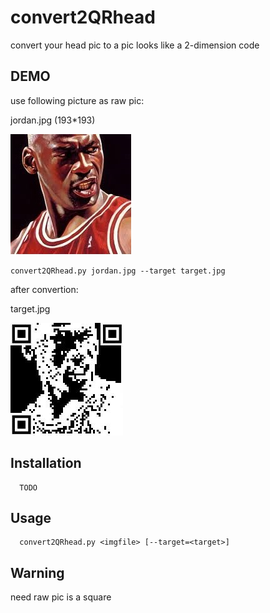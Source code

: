 convert2QRhead
=======

convert your head pic to a pic looks like a 2-dimension code

DEMO
-----

use following picture as raw pic: 

jordan.jpg (193*193)

![image](https://raw.githubusercontent.com/YechengZhou/convert2QRhead/master/src/jordan.jpg)

```
convert2QRhead.py jordan.jpg --target target.jpg
```

after convertion:

target.jpg

![image](https://raw.githubusercontent.com/YechengZhou/convert2QRhead/master/src/target.jpg)


Installation
------------

```
  TODO
```

Usage
-----

```
  convert2QRhead.py <imgfile> [--target=<target>]
```

Warning
-------

need raw pic is a square
